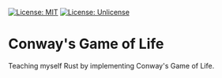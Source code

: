 [![License: MIT](https://img.shields.io/badge/License-MIT-yellow.svg)](https://github.com/ryanavella/conway-rs/blob/master/LICENSE-MIT) [![License: Unlicense](https://img.shields.io/badge/license-Unlicense-blue.svg)](https://github.com/ryanavella/conway-rs/blob/master/LICENSE-UNLICENSE)

# Conway's Game of Life

Teaching myself Rust by implementing Conway's Game of Life.
